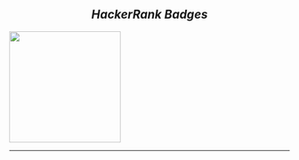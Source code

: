 <h2 align= "center"><em>HackerRank Badges</em></h2>

<div align="Left">
  <img height="200" src="https://github.com/shreyjain99/HackerRank-Leetcode/blob/main/src%20files/Screenshot%202024-09-08%20023034.png"/>
</div>

<hr width="100%" size="2">
